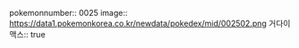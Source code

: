 pokemonnumber:: 0025
image:: https://data1.pokemonkorea.co.kr/newdata/pokedex/mid/002502.png
거다이맥스:: true
